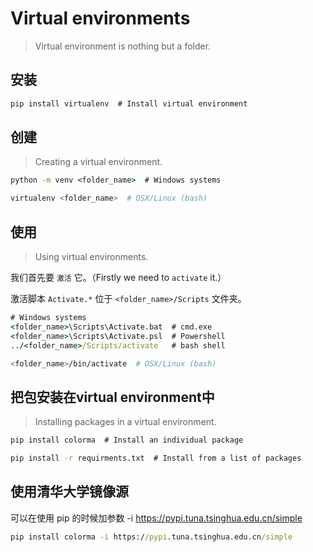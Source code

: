 # Virtual environments

> Virtual environment is nothing but a folder.

## 安装

```cmd
pip install virtualenv  # Install virtual environment
```

## 创建

> Creating a virtual environment.

```cmd
python -m venv <folder_name>  # Windows systems
```
```bash
virtualenv <folder_name>  # OSX/Linux (bash)
```

## 使用

> Using virtual environments.

我们首先要 ```激活``` 它。（Firstly we need to ```activate``` it.）

激活脚本 ```Activate.*``` 位于 ```<folder_name>/Scripts``` 文件夹。

```cmd
# Windows systems
<folder_name>\Scripts\Activate.bat  # cmd.exe
<folder_name>\Scripts\Activate.psl  # Powershell
../<folder_name>/Scripts/activate   # bash shell
```

```bash
<folder_name>/bin/activate  # OSX/Linux (bash)
```

## 把包安装在virtual environment中

> Installing packages in a virtual environment.

```cmd
pip install colorma  # Install an individual package
```
```cmd
pip install -r requirments.txt  # Install from a list of packages
```

## 使用清华大学镜像源

可以在使用 pip 的时候加参数 -i https://pypi.tuna.tsinghua.edu.cn/simple

```cmd
pip install colorma -i https://pypi.tuna.tsinghua.edu.cn/simple
```
